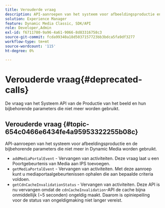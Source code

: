 ```yaml
---
title: Verouderde vraag
description: API-aanroepen van het systeem voor afbeeldingsproductie en de bijbehorende parameters die niet meer in Dynamic Media worden gebruikt.
solution: Experience Manager
feature: Dynamic Media Classic, SDK/API
role: Developer,Admin
exl-id: f6711780-9a96-4a61-9066-8d83316758c3
source-git-commit: fcda99340a18d5037157723bb3bdca5fa9df3277
workflow-type: tm+mt
source-wordcount: '115'
ht-degree: 0%

---
```


# Verouderde vraag{#deprecated-calls}

De vraag van het Systeem API van de Productie van het beeld en hun bijbehorende parameters die niet meer worden gebruikt.

## Verouderde vraag {#topic-654c0466e6434fe4a95953322255b08c}

API-aanroepen van het systeem voor afbeeldingsproductie en de bijbehorende parameters die niet meer in Dynamic Media worden gebruikt.

* `addMediaPortalEvent` - Vervangen van activiteiten. Deze vraag laat u een Poortgebeurtenis van Media aan IPS toevoegen.
* `getMediaPortalEvent` - Vervangen van activiteiten. Met deze aanroep kunt u mediaportaalgebeurtenissen ophalen die aan bepaalde criteria voldoen.
* `getCdnCacheInvalidationStatus` - Vervangen van activiteiten. Deze API is nu vervangen omdat de `cdnCacheInvalidation`-API de cache bijna onmiddellijk (~5 seconden) ongeldig maakt. Daarom is opiniepeiling voor de status van ongeldigmaking niet langer vereist.
